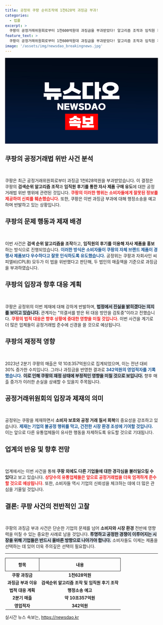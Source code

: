 ```yaml
---
title: 공정위 쿠팡 순위조작에 1천628억 과징금 부과!
categories:
  - 법률
excerpt: >
  쿠팡이 공정거래위원회로부터 1천600억원대 과징금을 부과받았다! 알고리즘 조작과 임직원 후기로 자체 브랜드 우대를 시도한 혐의, 법정 공방으로 번질 가능성도 높아진 상황.
feature_text: >
  쿠팡이 공정거래위원회로부터 1천600억원대 과징금을 부과받았다! 알고리즘 조작과 임직원 후기로 자체 브랜드 우대를 시도한 혐의, 법정 공방으로 번질 가능성도 높아진 상황.
image: '/assets/img/newsdao_breakingnews.jpg'
---
```


<p><img src="/assets/img/newsdao_breakingnews.jpg" alt="firstkoreanews 속보" /></p>

<h2 data-ke-size="size26">쿠팡의 공정거래법 위반 사건 분석</h2>

<p data-ke-size="size16">&nbsp;</p>

<p>쿠팡은 최근 공정거래위원회로부터 과징금 1천628억원을 부과받았습니다. 이 결정은 쿠팡의 <b>검색순위 알고리즘 조작</b>과 <b>임직원 후기를 통한 자사 제품 구매 유도</b>에 대한 공정거래법 위반 행위에 관련된 것입니다. <b><span style="color: #ee2323;">쿠팡의 이러한 행위는 소비자들에게 잘못된 정보를 제공하여 신뢰를 훼손했습니다.</span></b> 또한, 쿠팡은 이번 과징금 부과에 대해 행정소송을 예고하며 반발하고 있는 상황입니다.</p>

<h2 data-ke-size="size26">쿠팡의 문제 행동과 제재 배경</h2>

<p data-ke-size="size16">&nbsp;</p>

<p>이번 사건은 <strong>검색 순위 알고리즘을 조작</strong>하고, <strong>임직원의 후기를 이용해 자사 제품을 홍보</strong>하는 방식으로 진행되었습니다. <b><span style="color: #1a5490;">이러한 방식은 소비자들이 쿠팡의 자체 브랜드 제품이 경쟁사 제품보다 우수하다고 잘못 인식하도록 유도했습니다.</span></b> 공정위는 쿠팡과 자회사인 씨피엘비(CPLB) 모두가 이 법을 위반했다고 판단해, 두 법인의 매출액을 기준으로 과징금을 부과하였습니다.</p>

<h2 data-ke-size="size26">쿠팡의 입장과 향후 대응 계획</h2>

<p data-ke-size="size16">&nbsp;</p>

<p>쿠팡은 공정위의 이번 제재에 대해 강하게 반발하며, <b><span style="background-color: #21538527;">법정에서 진실을 밝히겠다는 의지를 보이고 있습니다.</span></b> 관계자는 "의결서를 받은 뒤 대응 방안을 검토중"이라고 전했습니다. <b><span style="color: #ee2323;">쿠팡의 법적 대응은 향후 상황에 중대한 영향을 미칠 것입니다.</span></b> 이번 사건을 계기로 더 많은 업체들이 공정거래법 준수에 신경을 쓸 것으로 예상됩니다.</p>

<h2 data-ke-size="size26">쿠팡의 재정적 영향</h2>

<p data-ke-size="size16">&nbsp;</p>

<p>2023년 2분기 쿠팡의 매출은 약 10조357억원으로 집계되었으며, 이는 전년 대비 30% 증가한 수치입니다. 그러나 과징금을 반영한 결과로 <b><span style="color: #1a5490;">342억원의 영업적자를 기록했습니다.</span></b> <b><span style="background-color: #21538527;">이로 인해 쿠팡의 재정 상태에 부정적인 영향을 미칠 것으로 보입니다.</span></b> 향후 매출 증가가 이러한 손실을 상쇄할 수 있을지 주목됩니다.</p>

<h2 data-ke-size="size26">공정거래위원회의 입장과 제재의 의미</h2>

<p data-ke-size="size16">&nbsp;</p>

<p>공정위는 쿠팡을 제재하면서 <b>소비자 보호와 공정 거래 질서 회복</b>의 중요성을 강조하고 있습니다. <b><span style="color: #1a5490;">제재는 기업의 불공정 행위를 막고, 건전한 시장 환경 조성에 기여할 것입니다.</span></b> 이는 앞으로 다른 유통업체들이 유사한 행동을 자제하도록 유도할 것으로 기대됩니다.</p>

<h2 data-ke-size="size26">업계의 반응 및 향후 전망</h2>

<p data-ke-size="size16">&nbsp;</p>

<p>업계에서는 이번 사건을 통해 <strong>쿠팡 외에도 다른 기업들에 대한 경각심을 불러일으킬 수 있다</strong>고 보고 있습니다. <b><span style="color: #ee2323;">상당수의 유통업체들은 앞으로 공정거래법을 더욱 엄격하게 준수할 것으로 예상됩니다.</span></b> 또한, 소비자들 역시 기업의 신뢰성을 체크하는 데에 더 많은 관심을 기울일 것입니다.</p>

<h2 data-ke-size="size26">결론: 쿠팡 사건의 전반적인 고찰</h2>

<p data-ke-size="size16">&nbsp;</p>

<p>쿠팡의 과징금 부과 사건은 단순한 기업의 문제를 넘어 <strong>소비자와 시장 환경</strong> 전반에 영향력을 미칠 수 있는 중요한 사례로 남을 것입니다. <b><span style="background-color: #21538527;">투명하고 공정한 경쟁이 이루어지는 시장을 위해 기업들은 반드시 올바른 방향으로 나아가야 합니다.</span></b> 소비자들도 이제는 제품을 선택하는 데 있어 더욱 주의깊은 선택이 필요합니다.</p>

<hr>

<table style="width: 100%; border-collapse: collapse;">
    <tr>
        <th style="text-align: center; height: 35px; border: 1px solid;">항목</th>
        <th style="text-align: center; height: 35px; border: 1px solid;">내용</th>
    </tr>
    <tr>
        <td style="text-align: center; height: 17px;"><b>쿠팡 과징금</b></td>
        <td style="text-align: center; height: 17px;"><b>1천628억원</b></td>
    </tr>
    <tr>
        <td style="text-align: center; height: 17px;"><b>과징금 부과 이유</b></td>
        <td style="text-align: center; height: 17px;"><b>검색순위 알고리즘 조작 및 임직원 후기 조작</b></td>
    </tr>
    <tr>
        <td style="text-align: center; height: 17px;"><b>법적 대응 계획</b></td>
        <td style="text-align: center; height: 17px;"><b>행정소송 예고</b></td>
    </tr>
    <tr>
        <td style="text-align: center; height: 17px;"><b>2분기 매출</b></td>
        <td style="text-align: center; height: 17px;"><b>약 10조357억원</b></td>
    </tr>
    <tr>
        <td style="text-align: center; height: 17px;"><b>영업적자</b></td>
        <td style="text-align: center; height: 17px;"><b>342억원</b></td>
    </tr>
</table>
실시간 뉴스 속보는, <a href="https://newsdao.kr" rel="dofollow">https://newsdao.kr</a>


